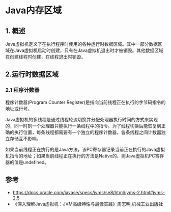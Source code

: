 
# Java内存区域

## 1. 概述

Java虚拟机定义了在执行程序时使用的各种运行时数据区域。其中一部分数据区域在Java虚拟机启动时创建，只有在Java虚拟机退出时才被销毁。其他数据区域在创建线程时创建，在线程退出时销毁。

## 2.运行时数据区域

### 2.1 程序计数器

程序计数器(Program Counter Register)是指向当前线程正在执行的字节码指令的地址或行号。

Java虚拟机的多线程是通过线程轮流切换并分配处理器执行时间的方式来实现的，同一时刻一个处理器只能执行一条线程中的指令。为了线程切换后能恢复到正确的执行位置，每条线程都需要有一个独立的程序计数器，各条线程之间计数器独立存储互不影响。

如果当前线程正在执行的是Java方法，该PC寄存器记录当前正在执行的Java虚拟机指令的地址；如果当前线程正在执行的方法是Native的，则Java虚拟机PC寄存器的值是undefined。


## 参考

- <https://docs.oracle.com/javase/specs/jvms/se8/html/jvms-2.html#jvms-2.5>
- 《深入理解Java虚拟机：JVM高级特性与最佳实践》周志明,机械工业出版社
